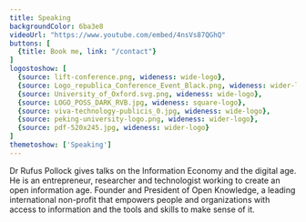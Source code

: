 ```yaml
---
title: Speaking
backgroundColor: 6ba3e8
videoUrl: "https://www.youtube.com/embed/4nsVs87QGhQ"
buttons: [
  {title: Book me, link: "/contact"}
]
logostoshow: [
  {source: lift-conference.png, wideness: wide-logo},
  {source: Logo_republica_Conference_Event_Black.png, wideness: wider-logo},
  {source: University_of_Oxford.svg.png, wideness: wide-logo},
  {source: LOGO_POSS_DARK_RVB.jpg, wideness: square-logo},
  {source: viva-technology-publicis_0.jpg, wideness: wide-logo},
  {source: peking-university-logo.png, wideness: wider-logo},
  {source: pdf-520x245.jpg, wideness: wider-logo}  
]
themetoshow: ['Speaking']
---
```


Dr Rufus Pollock gives talks on the Information Economy and the digital age. He is an entrepreneur, researcher and technologist working to create an open information age. Founder and President of Open Knowledge, a leading international non-profit that empowers people and organizations with access to information and the tools and skills to make sense of it.
